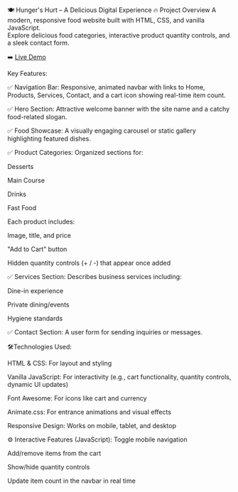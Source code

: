 🍽️ Hunger's Hurt – A Delicious Digital Experience
🔥 Project Overview
A modern, responsive food website built with HTML, CSS, and vanilla JavaScript.  
Explore delicious food categories, interactive product quantity controls, and a sleek contact form.


➡️ [Live Demo](https://hungers-hurt.netlify.app/)


Key Features:

✅ Navigation Bar:
Responsive, animated navbar with links to Home, Products, Services, Contact, and a cart icon showing real-time item count.

✅ Hero Section:
Attractive welcome banner with the site name and a catchy food-related slogan.

✅ Food Showcase:
A visually engaging carousel or static gallery highlighting featured dishes.

✅ Product Categories:
Organized sections for:

Desserts

Main Course

Drinks

Fast Food

Each product includes:

Image, title, and price

"Add to Cart" button

Hidden quantity controls (+ / -) that appear once added

✅ Services Section:
Describes business services including:

Dine-in experience

Private dining/events

Hygiene standards

✅ Contact Section:
A user form for sending inquiries or messages.

🛠️Technologies Used:

HTML & CSS: For layout and styling

Vanilla JavaScript: For interactivity (e.g., cart functionality, quantity controls, dynamic UI updates)

Font Awesome: For icons like cart and currency

Animate.css: For entrance animations and visual effects

Responsive Design: Works on mobile, tablet, and desktop

⚙️ Interactive Features (JavaScript):
Toggle mobile navigation

Add/remove items from the cart

Show/hide quantity controls

Update item count in the navbar in real time
